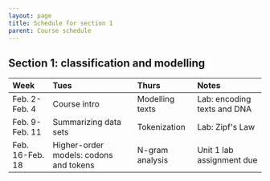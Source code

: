 ```yaml
---
layout: page
title: Schedule for section 1
parent: Course schedule
---
```



## Section 1: classification and modelling

| Week | Tues | Thurs     |     Notes  |
| :------------- |:------------- | :------------- |:------------- |
|Feb. 2-Feb. 4 | Course intro | Modelling texts |  Lab: encoding texts and DNA |
|Feb. 9-Feb. 11 | Summarizing data sets | Tokenization |  Lab: Zipf's Law |
|Feb. 16-Feb. 18 | Higher-order models: codons and tokens | N-gram analysis |  Unit 1 lab assignment due |
